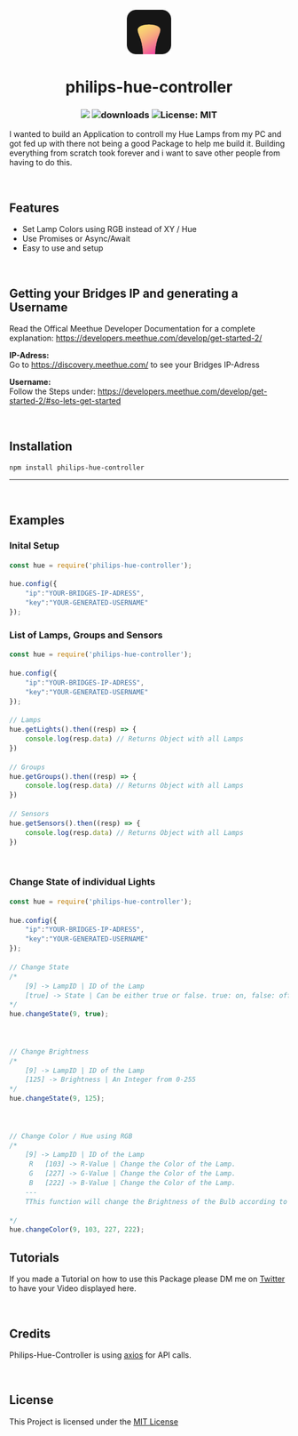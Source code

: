 <p align="center">
      <img src="https://raw.githubusercontent.com/JNSAPH/Hue-Controller/master/assets/Logos/logo.png" width="80">
  <h1 align="center">
    philips-hue-controller
  </h1>
</p>


 
 <h3 align="center">
  <img src="https://img.shields.io/npm/v/philips-hue-controller?orange=blue"/>
  <img alt="downloads" src="https://img.shields.io/npm/dm/philips-hue-controller.svg?color=blue" target="_blank"/>
  <img alt="License: MIT" src="https://img.shields.io/badge/license-MIT-yellow.svg" target="_blank" />
</h3>

I wanted to build an Application to controll my Hue Lamps from my PC and got fed up with there not being a good Package to help me build it. Building everything from scratch took forever and i want to save other people from having to do this. 

<br>

## Features
* Set Lamp Colors using RGB instead of XY / Hue
* Use Promises or Async/Await
* Easy to use and setup

<br>

## Getting your Bridges IP and generating a Username
Read the Offical Meethue Developer Documentation for a complete explanation: https://developers.meethue.com/develop/get-started-2/

**IP-Adress:**<br>
Go to https://discovery.meethue.com/ to see your Bridges IP-Adress

**Username:**<br>
Follow the Steps under: https://developers.meethue.com/develop/get-started-2/#so-lets-get-started

<br>

## Installation
```
npm install philips-hue-controller
```

---
<br>


## Examples
### Inital Setup
```js
const hue = require('philips-hue-controller');

hue.config({
    "ip":"YOUR-BRIDGES-IP-ADRESS",
    "key":"YOUR-GENERATED-USERNAME"
});
```

### List of Lamps, Groups and Sensors
```js
const hue = require('philips-hue-controller');

hue.config({
    "ip":"YOUR-BRIDGES-IP-ADRESS",
    "key":"YOUR-GENERATED-USERNAME"
});

// Lamps
hue.getLights().then((resp) => {
    console.log(resp.data) // Returns Object with all Lamps 
})

// Groups
hue.getGroups().then((resp) => {
    console.log(resp.data) // Returns Object with all Lamps 
})

// Sensors
hue.getSensors().then((resp) => {
    console.log(resp.data) // Returns Object with all Lamps 
})
```
<br>

### Change State of individual Lights
```js
const hue = require('philips-hue-controller');

hue.config({
    "ip":"YOUR-BRIDGES-IP-ADRESS",
    "key":"YOUR-GENERATED-USERNAME"
});

// Change State
/*
    [9] -> LampID | ID of the Lamp
    [true] -> State | Can be either true or false. true: on, false: off 
*/
hue.changeState(9, true);



// Change Brightness
/*
    [9] -> LampID | ID of the Lamp
    [125] -> Brightness | An Integer from 0-255 
*/
hue.changeState(9, 125);



// Change Color / Hue using RGB
/*
    [9] -> LampID | ID of the Lamp
     R   [103] -> R-Value | Change the Color of the Lamp.
     G   [227] -> G-Value | Change the Color of the Lamp.
     B   [222] -> B-Value | Change the Color of the Lamp.
    ---
    TThis function will change the Brightness of the Bulb according to the Color provided.

*/
hue.changeColor(9, 103, 227, 222);
```

## Tutorials
If you made a Tutorial on how to use this Package please DM me on [Twitter](https://twitter.com/JNSAPH) to have your Video displayed here.

<br>

## Credits
Philips-Hue-Controller is using [axios](https://www.npmjs.com/package/axios) for API calls.

<br>

## License
This Project is licensed under the [MIT License](https://github.com/JNSAPH/philips-hue-controller/blob/master/LICENSE)
